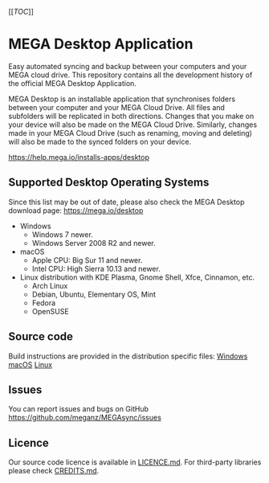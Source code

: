 [[_TOC_]]

# MEGA Desktop Application

Easy automated syncing and backup between your computers and your MEGA cloud drive.
This repository contains all the development history of the official MEGA Desktop Application.

MEGA Desktop is an installable application that synchronises folders between your computer and
your MEGA Cloud Drive. All files and subfolders will be replicated in both directions.
Changes that you make on your device will also be made on the MEGA Cloud Drive. Similarly,
changes made in your MEGA Cloud Drive (such as renaming, moving and deleting) will also be
made to the synced folders on your device.

https://help.mega.io/installs-apps/desktop

## Supported Desktop Operating Systems

Since this list may be out of date, please also check the MEGA Desktop download page: https://mega.io/desktop

* Windows
  * Windows 7 newer.
  * Windows Server 2008 R2 and newer.
* macOS
  * Apple CPU: Big Sur 11 and newer.
  * Intel CPU: High Sierra 10.13 and newer.
* Linux distribution with KDE Plasma, Gnome Shell, Xfce, Cinnamon, etc.
  * Arch Linux
  * Debian, Ubuntu, Elementary OS, Mint
  * Fedora
  * OpenSUSE

## Source code

Build instructions are provided in the distribution specific files:
[Windows](README.win.md)
[macOS](README.mac.md)
[Linux](README.linux.md)

## Issues

You can report issues and bugs on GitHub https://github.com/meganz/MEGAsync/issues

## Licence

Our source code licence is available in [LICENCE.md](LICENCE.md). For third-party libraries
please check [CREDITS.md](CREDITS.md).

